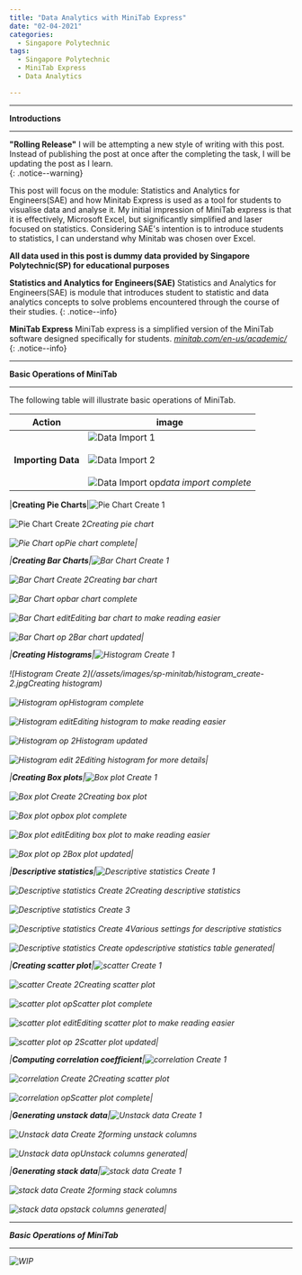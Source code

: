 ```yaml
---
title: "Data Analytics with MiniTab Express"
date: "02-04-2021"
categories:
  - Singapore Polytechnic
tags:
  - Singapore Polytechnic
  - MiniTab Express
  - Data Analytics

---
```


***

<strong>Introductions</strong>

***

**"Rolling Release"** I will be attempting a new style of writing with this post. Instead of publishing the post at once after the completing the task, I will be updating the post as I learn.   
{: .notice--warning}

This post will focus on the module: Statistics and Analytics for Engineers(SAE) and how Minitab Express is used as a tool for students to visualise data and analyse it. My initial impression of MiniTab express is that it is effectively, Microsoft Excel, but significantly simplified and laser focused on statistics. Considering SAE's intention is to introduce students to statistics, I can understand why Minitab was chosen over Excel. 

<strong>All data used in this post is dummy data provided by Singapore Polytechnic(SP) for educational purposes</strong>

**Statistics and Analytics for Engineers(SAE)** Statistics and Analytics for Engineers(SAE) is module that introduces student to statistic and data analytics concepts to solve problems encountered through the course of their studies. 
{: .notice--info}

**MiniTab Express** MiniTab express is a simplified version of the MiniTab software designed specifically for students.
<cite><a href="https://www.minitab.com/en-us/academic/">minitab.com/en-us/academic/</a></cite>
{: .notice--info}

***

<strong>Basic Operations of MiniTab</strong>

***
The following table will illustrate basic operations of MiniTab.

| Action    | image |
| ----------- | ----------- |
|<strong>Importing Data</strong>|![Data Import 1](/assets/images/sp-minitab/import_data.jpg)<br><br>![Data Import 2](/assets/images/sp-minitab/import_data-2.jpg)<br><br>![Data Import op](/assets/images/sp-minitab/import_data-op.jpg)<em>data import complete<em>|

|<strong>Creating Pie Charts</strong>|![Pie Chart Create 1](/assets/images/sp-minitab/piechart_create.jpg)<br><br>![Pie Chart Create 2](/assets/images/sp-minitab/piechart_create-2.jpg)<em>Creating pie chart<em><br><br>![Pie Chart op](/assets/images/sp-minitab/piechart-op.jpg)<em>Pie chart complete<em>|

|<strong>Creating Bar Charts</strong>|![Bar Chart Create 1](/assets/images/sp-minitab/barchart_create.jpg)<br><br>![Bar Chart Create 2](/assets/images/sp-minitab/piechart_create-2.jpg)<em>Creating bar chart<em><br><br>![Bar Chart op](/assets/images/sp-minitab/barchart-op.jpg)<em>bar chart complete<em><br><br>![Bar Chart edit](/assets/images/sp-minitab/barchart-op.jpg)<em>Editing bar chart to make reading easier<em><br><br>![Bar Chart op 2](/assets/images/sp-minitab/barchart-op-2.jpg)<em>Bar chart updated<em>|

|<strong>Creating Histograms</strong>|![Histogram Create 1](/assets/images/sp-minitab/histogram_create.jpg)<br><br>![Histogram Create 2](/assets/images/sp-minitab/histogram_create-2.jpg<em>Creating histogram<em>)<br><br>![Histogram op](/assets/images/sp-minitab/histogram-op.jpg)<em>Histogram complete<em><br><br>![Histogram edit](/assets/images/sp-minitab/histogram_edit.jpg)<em>Editing histogram to make reading easier<em><br><br>![Histogram op 2](/assets/images/sp-minitab/histogram-op-2.jpg)<em>Histogram updated<em><br><br>![Histogram edit 2](/assets/images/sp-minitab/histogram_edit-2.jpg)<em>Editing histogram for more details<em>|

|<strong>Creating Box plots</strong>|![Box plot Create 1](/assets/images/sp-minitab/boxplot_create.jpg)<br><br>![Box plot Create 2](/assets/images/sp-minitab/boxplot_create-2.jpg)<em>Creating box plot<em><br><br>![Box plot op](/assets/images/sp-minitab/boxplot-op.jpg)<em>box plot complete<em><br><br>![Box plot edit](/assets/images/sp-minitab/boxplot_edit.jpg)<em>Editing box plot to make reading easier<em><br><br>![Box plot op 2](/assets/images/sp-minitab/boxplot-op-2.jpg)<em>Box plot updated<em>|

|<strong>Descriptive statistics</strong>|![Descriptive statistics Create 1](/assets/images/sp-minitab/des_stat_create.jpg)<br><br>![Descriptive statistics Create 2](/assets/images/sp-minitab/des_stat_create-2.jpg)<em>Creating descriptive statistics<em><br><br>![Descriptive statistics Create 3](/assets/images/sp-minitab/des_stat_create-3.jpg)<br><br>![Descriptive statistics Create 4](/assets/images/sp-minitab/des_stat_create-3.jpg)<em>Various settings for descriptive statistics<em><br><br>![Descriptive statistics Create op](/assets/images/sp-minitab/des_stat-op.jpg)<em>descriptive statistics table generated<em>|

|<strong>Creating scatter plot</strong>|![scatter Create 1](/assets/images/sp-minitab/scatterplot_create.jpg)<br><br>![scatter Create 2](/assets/images/sp-minitab/scatterplot_create-2.jpg)<em>Creating scatter plot<em><br><br>![scatter plot op](/assets/images/sp-minitab/scatterplot-op.jpg)<em>Scatter plot complete<em><br><br>![scatter plot edit](/assets/images/sp-minitab/scatterplot_edit.jpg)<em>Editing scatter plot to make reading easier<em><br><br>![scatter plot op 2](/assets/images/sp-minitab/scatterplot-op-2.jpg)<em>Scatter plot updated<em>|

|<strong>Computing correlation coefficient</strong>|![correlation Create 1](/assets/images/sp-minitab/correlation_create.jpg)<br><br>![correlation Create 2](/assets/images/sp-minitab/correlation_create-2.jpg)<em>Creating scatter plot<em><br><br>![correlation op](/assets/images/sp-minitab/correlation-op.jpg)<em>Scatter plot complete<em>|

|<strong>Generating unstack data</strong>|![Unstack data Create 1](/assets/images/sp-minitab/unstack_create.jpg)<br><br>![Unstack data Create 2](/assets/images/sp-minitab/unstack_create-2.jpg)<em>forming unstack columns<em><br><br>![Unstack data op](/assets/images/sp-minitab/unstack-op.jpg)<em>Unstack columns generated<em>|

|<strong>Generating stack data</strong>|![stack data Create 1](/assets/images/sp-minitab/stack_create.jpg)<br><br>![stack data Create 2](/assets/images/sp-minitab/stack_create-2.jpg)<em>forming stack columns<em><br><br>![stack data op](/assets/images/sp-minitab/stack-op.jpg)<em>stack columns generated<em>|

***

<strong>Basic Operations of MiniTab</strong>

***

![WIP](/assets/images/common/WIP.png)